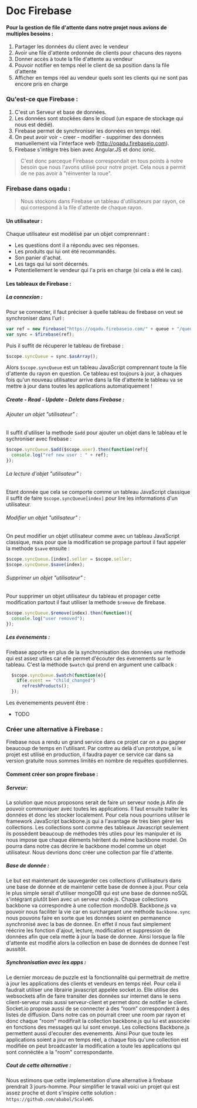 Doc Firebase
=========

#### Pour la gestion de file d'attente dans notre projet nous avions de multiples besoins :

1. Partager les données du client avec le vendeur
2. Avoir une file d'attente ordonnée de clients pour chacuns des rayons
3. Donner accès à toute la file d'attente au vendeur
4. Pouvoir notifier en temps réel le client de sa position dans la file d'attente
5. Afficher en temps réel au vendeur quels sont les clients qui ne sont pas encore pris en charge

### Qu'est-ce que Firebase :

1. C'est un Serveur et base de données.
2. Les données sont stockées dans le cloud (un espace de stockage qui nous est dédié).
3. Firebase permet de synchroniser les données en temps réel.
4. On peut avoir voir - creer - modifier - supprimer des données manuellement via l'interface web (http://oqadu.firebaseio.com).
5. Firebase s'intègre très bien avec Angular.JS et donc ionic.

> C'est donc parceque Firebase correspondait en tous points à notre besoin que nous l'avons utilisé pour notre projet. Cela nous a permit de ne pas avoir à "réinventer la roue".

### Firebase dans oqadu :

> Nous stockons dans Firebase un tableau d'utilisateurs par rayon, ce qui correspond à la file d'attente de chaque rayon.

#### Un utilisateur :

Chaque utilisateur est modélisé par un objet comprennant :
- Les questions dont il a répondu avec ses réponses.
- Les produits qui lui ont été recommandés.
- Son panier d'achat.
- Les tags qui lui sont décernés.
- Potentiellement le vendeur qui l'a pris en charge (si cela a été le cas). 

#### Les tableaux de Firebase :

##### La connexion :

Pour se connecter, il faut préciser à quelle tableau de firebase on veut se synchroniser dans l'url : 
```js
var ref = new Firebase("https://oqadu.firebaseio.com/" + queue + "/queue");
var sync = $firebase(ref);
```
Puis il suffit de récuperer le tableau de firebase :
```js
$scope.syncQueue = sync.$asArray();
```
Alors `$scope.syncQueue` est un tableau JavaScript comprennant toute la file d'attente du rayon en question.
Ce tableau est toujours à jour, à chaques fois qu'un nouveau utilisateur arrive dans la file d'attente le tableau va se mettre à jour dans toutes les applications automatiquement !


##### Create - Read - Update - Delete dans Firebase :
###### Ajouter un objet "utilisateur" :
Il suffit d'utiliser la methode `$add` pour ajouter un objet dans le tableau et le sychroniser avec firebase :
```js
$scope.syncQueue.$add($scope.user).then(function(ref){
  console.log("ref new user : " + ref);
});
```
###### La lecture d'objet "utilisateur" :
Etant donnée que cela se comporte comme un tableau JavaScript classique il suffit de faire `$scope.syncQueue[index]` pour lire les informations d'un utilisateur.
###### Modifier un objet "utilisateur" :
On peut modifier un objet utilisateur comme avec un tableau JavaScript classique, mais pour que la modification se propage partout il faut appeler la methode `$save` ensuite : 
```js
$scope.syncQueue.[index].seller = $scope.seller;
$scope.syncQueue.$save(index);
```
###### Supprimer un objet "utilisateur" :
Pour supprimer un objet utilisateur du tableau et propager cette modification partout il faut utiliser la methode `$remove` de firebase.

```js
$scope.syncQueue.$remove(index).then(function(){  
  console.log("user removed");
});
```

##### Les évenements :

Firebase apporte en plus de la synchronisation des données une methode qui est assez utiles car elle permet d'écouter des évenements sur le tableau. C'est la méthode `$watch` qui prend en argument une callback : 
```js
  $scope.syncQueue.$watch(function(e){
    if(e.event == "child_changed")
      refreshProducts();
  });
```
Les évenemements peuvent être : 
- TODO


### Créer une alternative à Firebase :

Firebase nous a rendu un grand service dans ce projet car on a pu gagner beaucoup de temps en l'utilisant. 
Par contre au delà d'un prototype, si le projet est utilisé en production, il faudra payer ce service car dans sa version gratuite nous sommes limités en nombre de requêtes quotidiennes. 

#### Comment créer son propre firebase :

##### Serveur:

La solution que nous proposons serait de faire un serveur node.js Afin de pouvoir communiquer avec toutes les applications.
Il faut ensuite traiter les données et donc les stocker localement.
Pour cela nous pourrions utiliser le framework JavaScript backbone.js qui a l'avantage de très bien gérer les collections.
Les collections sont comme des tableaux Javascript seulement ils possèdent beaucoup de méthodes très utiles pour les manipuler et ils nous impose que chaque éléments héritent du même backbone model.
On pourra dans notre cas décrire le backbone model comme un objet utilisateur.
Nous devrions donc créer une collection par file d'attente.

##### Base de donnée :

Le but est maintenant de sauvegarder  ces collections d'utilisateurs dans une base de donnée et de maintenir cette base de donnee à jour. 
Pour cela le plus simple serait d'utiliser mongoDB qui est une base de donnee noSQL s'intégrant plutôt bien avec un serveur node.js.
Chaque collections backbone va correspondre à une collection mondoDB.
Backbone.js va pouvoir nous faciliter la vie car en surchargeant une méthode `Backbone.sync` nous pouvons faire en sorte que les données soient en permanence synchronisé avec la bas de donnee.
En effet il nous faut simplement réécrire les fonction d'ajout, lecture, modification et suppression de données afin que cela mette à jour la base de donnee.
Ainsi lorsque la file d'attente est modifié alors la collection en base de données de donnee l'est aussitôt.

##### Synchronisation avec les apps : 

Le dernier morceau de puzzle est la fonctionnalité qui permettrait de mettre à jour les applications des clients et vendeurs en temps réel.
Pour cela il faudrait utiliser une librairie javascript appelée socket.io. Elle utilise des websockets afin de faire transiter des données sur internet dans le sens client-serveur mais aussi serveur-client et permet donc de notifier le client.
Socket.io propose aussi de se connecter à des “room” correspondent à des listes de diffusion. Dans notre cas on pourrait creer une room par rayon et donc chaque "room" modifirait la collection backbone.js qui lui est associée en fonctions des messages qui lui sont envoyé.
Les collections Backbone.js permettent aussi d'ecouter des evenements. Ainsi Pour que toute les applications soient a jour en temps réel, a chaque fois qu'une collection est modifiée on peut broadcaster la modification a toute les applications qui sont connéctée a la "room" correspondante.

##### Cout de cette alternative :

Nous estimons que cette implementation d'une alternative à firebase prendrait 3 jours-homme. Pour simplifier le travail voici un projet qui est assez proche et dont s'inspire cette solution : `https://github.com/ababol/ScaleWS`.
